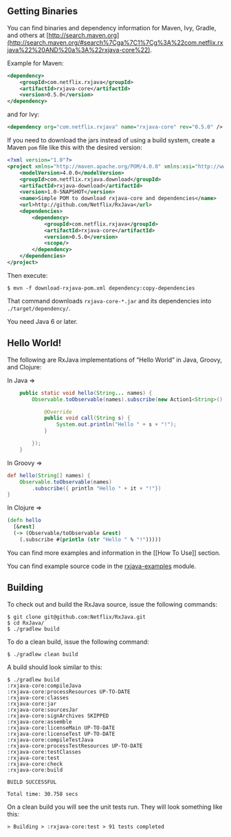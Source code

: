 ## Getting Binaries

You can find binaries and dependency information for Maven, Ivy, Gradle, and others at [http://search.maven.org](http://search.maven.org/#search%7Cga%7C1%7Cg%3A%22com.netflix.rxjava%22%20AND%20a%3A%22rxjava-core%22).

Example for Maven:

```xml
<dependency>
    <groupId>com.netflix.rxjava</groupId>
    <artifactId>rxjava-core</artifactId>
    <version>0.5.0</version>
</dependency>
```
and for Ivy:

```xml
<dependency org="com.netflix.rxjava" name="rxjava-core" rev="0.5.0" />
```

If you need to download the jars instead of using a build system, create a Maven `pom` file like this with the desired version:

```xml
<?xml version="1.0"?>
<project xmlns="http://maven.apache.org/POM/4.0.0" xmlns:xsi="http://www.w3.org/2001/XMLSchema-instance" xsi:schemaLocation="http://maven.apache.org/POM/4.0.0 http://maven.apache.org/xsd/maven-4.0.0.xsd">
	<modelVersion>4.0.0</modelVersion>
	<groupId>com.netflix.rxjava.download</groupId>
	<artifactId>rxjava-download</artifactId>
	<version>1.0-SNAPSHOT</version>
	<name>Simple POM to download rxjava-core and dependencies</name>
	<url>http://github.com/Netflix/RxJava</url>
	<dependencies>
		<dependency>
			<groupId>com.netflix.rxjava</groupId>
			<artifactId>rxjava-core</artifactId>
			<version>0.5.0</version>
			<scope/>
		</dependency>
	</dependencies>
</project>
```

Then execute:

```
$ mvn -f download-rxjava-pom.xml dependency:copy-dependencies
```

That command downloads `rxjava-core-*.jar` and its dependencies into `./target/dependency/`.

You need Java 6 or later.

## Hello World!

The following are RxJava implementations of “Hello World” in Java, Groovy, and Clojure:

In Java =>
```java
    public static void hello(String... names) {
        Observable.toObservable(names).subscribe(new Action1<String>() {

            @Override
            public void call(String s) {
                System.out.println("Hello " + s + "!");
            }

        });
    }
```

In Groovy =>
```groovy
def hello(String[] names) {
    Observable.toObservable(names)
        .subscribe({ println "Hello " + it + "!"})
}
```

In Clojure =>
```clojure
(defn hello
  [&rest]
  (-> (Observable/toObservable &rest)
    (.subscribe #(println (str "Hello " % "!")))))
```
You can find more examples and information in the [[How To Use]] section.

You can find example source code in the [rxjava-examples](../tree/master/rxjava-examples/src/main/) module.

## Building

To check out and build the RxJava source, issue the following commands:

```
$ git clone git@github.com:Netflix/RxJava.git
$ cd RxJava/
$ ./gradlew build
```

To do a clean build, issue the following command:

```
$ ./gradlew clean build
```

A build should look similar to this:

```
$ ./gradlew build
:rxjava-core:compileJava
:rxjava-core:processResources UP-TO-DATE
:rxjava-core:classes
:rxjava-core:jar
:rxjava-core:sourcesJar
:rxjava-core:signArchives SKIPPED
:rxjava-core:assemble
:rxjava-core:licenseMain UP-TO-DATE
:rxjava-core:licenseTest UP-TO-DATE
:rxjava-core:compileTestJava
:rxjava-core:processTestResources UP-TO-DATE
:rxjava-core:testClasses
:rxjava-core:test
:rxjava-core:check
:rxjava-core:build

BUILD SUCCESSFUL

Total time: 30.758 secs
```

On a clean build you will see the unit tests run. They will look something like this:

```
> Building > :rxjava-core:test > 91 tests completed
```